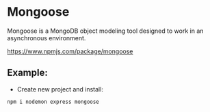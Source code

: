 # Mongoose

Mongoose is a MongoDB object modeling tool designed to work in an asynchronous environment.

https://www.npmjs.com/package/mongoose

## Example:

- Create new project and install:

```
npm i nodemon express mongoose
```
